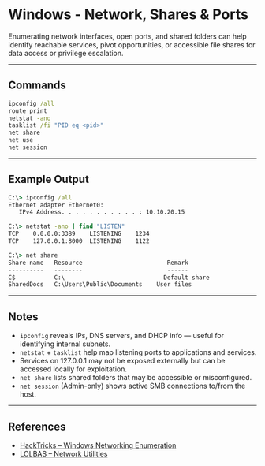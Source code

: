# Windows - Network, Shares & Ports

Enumerating network interfaces, open ports, and shared folders can help identify reachable services, pivot opportunities, or accessible file shares for data access or privilege escalation.

---

## Commands

```cmd
ipconfig /all
route print
netstat -ano
tasklist /fi "PID eq <pid>"
net share
net use
net session
```

---

## Example Output

```cmd
C:\> ipconfig /all
Ethernet adapter Ethernet0:
   IPv4 Address. . . . . . . . . . . : 10.10.20.15

C:\> netstat -ano | find "LISTEN"
TCP    0.0.0.0:3389    LISTENING    1234
TCP    127.0.0.1:8000  LISTENING    1122

C:\> net share
Share name   Resource                        Remark
----------   --------                        ------
C$           C:\                            Default share
SharedDocs   C:\Users\Public\Documents    User files
```

---

## Notes

- `ipconfig` reveals IPs, DNS servers, and DHCP info — useful for identifying internal subnets.
- `netstat` + `tasklist` help map listening ports to applications and services.
- Services on 127.0.0.1 may not be exposed externally but can be accessed locally for exploitation.
- `net share` lists shared folders that may be accessible or misconfigured.
- `net session` (Admin-only) shows active SMB connections to/from the host.

---

## References

- [HackTricks – Windows Networking Enumeration](https://book.hacktricks.xyz/windows-hardening/windows-local-privilege-escalation#network)
- [LOLBAS – Network Utilities](https://lolbas-project.github.io)
